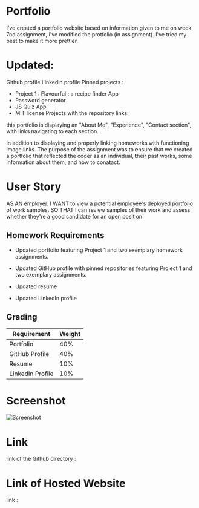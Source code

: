 # Portfolio
I've created a portfolio website based on information given to me on week 7nd assignment, i've modified the protfolio
(in assignment)..I've tried my best to make it more prettier.

# Updated:
Github profile
Linkedin profile
Pinned projects : 
- Project 1 : Flavourful : a recipe finder App
- Password generator
- JS Quiz App
- MIT license
Projects with the repository links.


this portfolio is displaying an "About Me", "Experience", "Contact section", with links navigating to each section. 

In addition to displaying and properly linking homeworks with functioning image links. The purpose of the assignment was to ensure that we created a portfolio that reflected the coder as an individual, their past works, some information about them, and how to conatact.

# User Story

AS AN employer. I WANT to view a potential employee's deployed portfolio of work samples. SO THAT I can review samples of their work and assess whether they're a good candidate for an open position

## Homework Requirements

* Updated portfolio featuring Project 1 and two exemplary homework assignments.

* Updated GitHub profile with pinned repositories featuring Project 1 and two exemplary assignments.

* Updated resume

* Updated LinkedIn profile

## Grading

| Requirement      | Weight |
| ---------------- | ------ |
| Portfolio        | 40%    |
| GitHub Profile   | 40%    |
| Resume           | 10%    |
| LinkedIn Profile | 10%    |


# Screenshot
![Screenshot](././assests/images/#)

# Link
link of the Github directory : 
# Link of Hosted Website
link : 
